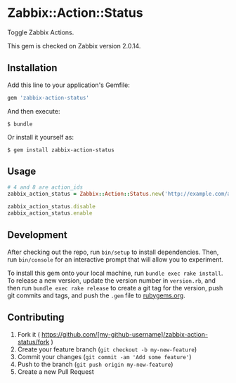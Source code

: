 # Zabbix::Action::Status

Toggle Zabbix Actions.

This gem is checked on Zabbix version 2.0.14.

## Installation

Add this line to your application's Gemfile:

```ruby
gem 'zabbix-action-status'
```

And then execute:

    $ bundle

Or install it yourself as:

    $ gem install zabbix-action-status

## Usage

```ruby
# 4 and 8 are action_ids
zabbix_action_status = Zabbix::Action::Status.new('http://example.com/api_jsonrpc.php', %w(4 8))

zabbix_action_status.disable
zabbix_action_status.enable
```

## Development

After checking out the repo, run `bin/setup` to install dependencies. Then, run `bin/console` for an interactive prompt that will allow you to experiment. 

To install this gem onto your local machine, run `bundle exec rake install`. To release a new version, update the version number in `version.rb`, and then run `bundle exec rake release` to create a git tag for the version, push git commits and tags, and push the `.gem` file to [rubygems.org](https://rubygems.org).

## Contributing

1. Fork it ( https://github.com/[my-github-username]/zabbix-action-status/fork )
2. Create your feature branch (`git checkout -b my-new-feature`)
3. Commit your changes (`git commit -am 'Add some feature'`)
4. Push to the branch (`git push origin my-new-feature`)
5. Create a new Pull Request
